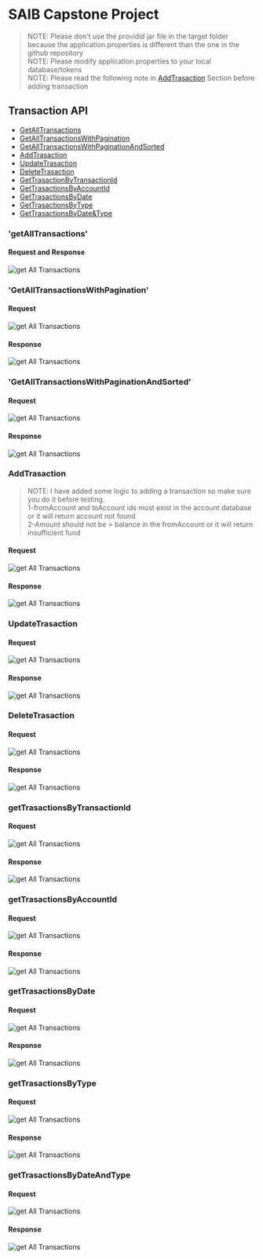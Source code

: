 # SAIB Capstone Project

>NOTE: Please don't use the providid jar file in the target folder because the application.properties is different than the one in the github repository</br>
>NOTE: Please modify application.properties to your local database/tokens</br>
>NOTE: Please read the following note in  [AddTrasaction](#addtrasaction) Section before adding transaction

## Transaction API
- [GetAllTransactions](#getalltransactions)
- [GetAllTransactionsWithPagination](#getalltransactionswithpagination)
- [GetAllTransactionsWithPaginationAndSorted](#getalltransactionswithpaginationandsorted)
- [AddTrasaction](#addtrasaction)
- [UpdateTrasaction](#updatetrasaction)
- [DeleteTrasaction](#deletetrasaction)
- [GetTrasactionByTransactionId](#gettrasactionsbytransactionid)
- [GetTrasactionsByAccountId](#gettrasactionsbyaccountid)
- [GetTrasactionsByDate](#gettrasactionsbydate)
- [GetTrasactionsByType](#gettrasactionsbytype)
- [GetTrasactionsByDate&Type](#gettrasactionsbydateandtype)

 

### 'getAllTransactions'

#### Request and Response

![get All Transactions](https://github.com/AbdulazizAlsaif/saib-capstone-project/blob/master/capstone/ScreenShots/getAllTransactions.png)

### 'GetAllTransactionsWithPagination'


#### Request

![get All Transactions](https://github.com/AbdulazizAlsaif/saib-capstone-project/blob/master/capstone/ScreenShots/getAllTransactionsPaginationReq.png)

#### Response

![get All Transactions](https://github.com/AbdulazizAlsaif/saib-capstone-project/blob/master/capstone/ScreenShots/getAllTransactionsPaginationRes.png)

### 'GetAllTransactionsWithPaginationAndSorted'

#### Request 

![get All Transactions](https://github.com/AbdulazizAlsaif/saib-capstone-project/blob/master/capstone/ScreenShots/getAllTransactionsPaginationAndSortedReq.png)

#### Response

![get All Transactions](https://github.com/AbdulazizAlsaif/saib-capstone-project/blob/master/capstone/ScreenShots/getAllTransactionsPaginationAndSortedRes.png)

### AddTrasaction

>NOTE: I have added some logic to adding a transaction so make sure you do it before testing.</br>
1-fromAccount and toAccount ids must exist in the account database or it will return account not found</br>
2-Amount should not be > balance in the fromAccount or it will return insufficient fund

#### Request

![get All Transactions](https://github.com/AbdulazizAlsaif/saib-capstone-project/blob/master/capstone/ScreenShots/addTransactionReq.png)

#### Response

![get All Transactions](https://github.com/AbdulazizAlsaif/saib-capstone-project/blob/master/capstone/ScreenShots/addTransactionRes.png)

### UpdateTrasaction 

#### Request

![get All Transactions](https://github.com/AbdulazizAlsaif/saib-capstone-project/blob/master/capstone/ScreenShots/updateTransactionReq.png)


#### Response

![get All Transactions](https://github.com/AbdulazizAlsaif/saib-capstone-project/blob/master/capstone/ScreenShots/updateTransactionRes.png)

### DeleteTrasaction

#### Request

![get All Transactions](https://github.com/AbdulazizAlsaif/saib-capstone-project/blob/master/capstone/ScreenShots/deleteTransactionReq.png)

#### Response

![get All Transactions](https://github.com/AbdulazizAlsaif/saib-capstone-project/blob/master/capstone/ScreenShots/deleteTransactionRes.png)

### getTrasactionsByTransactionId

#### Request

![get All Transactions](https://github.com/AbdulazizAlsaif/saib-capstone-project/blob/master/capstone/ScreenShots/getTransactionByTransactionIdReq.png)

#### Response

![get All Transactions](https://github.com/AbdulazizAlsaif/saib-capstone-project/blob/master/capstone/ScreenShots/getTransactionByTransactionIdRes.png)

### getTrasactionsByAccountId

#### Request

![get All Transactions](https://github.com/AbdulazizAlsaif/saib-capstone-project/blob/master/capstone/ScreenShots/getAllTransactionsByAccountIdReq.png)

#### Response

![get All Transactions](https://github.com/AbdulazizAlsaif/saib-capstone-project/blob/master/capstone/ScreenShots/getAllTransactionsByAccountIdRes.png)

### getTrasactionsByDate

#### Request

![get All Transactions](https://github.com/AbdulazizAlsaif/saib-capstone-project/blob/master/capstone/ScreenShots/getTransactionByDateReq.png)

#### Response


![get All Transactions](https://github.com/AbdulazizAlsaif/saib-capstone-project/blob/master/capstone/ScreenShots/getTransactionByDateRes.png)

### getTrasactionsByType


#### Request


![get All Transactions](https://github.com/AbdulazizAlsaif/saib-capstone-project/blob/master/capstone/ScreenShots/getTransactionByTypeReq.png)

#### Response

![get All Transactions](https://github.com/AbdulazizAlsaif/saib-capstone-project/blob/master/capstone/ScreenShots/getTransactionByTypeRes.png)


### getTrasactionsByDateAndType


#### Request

![get All Transactions](https://github.com/AbdulazizAlsaif/saib-capstone-project/blob/master/capstone/ScreenShots/getTransactionByDateAndTypeReq.png)


#### Response

![get All Transactions](https://github.com/AbdulazizAlsaif/saib-capstone-project/blob/master/capstone/ScreenShots/getTransactionByDateAndTypeRes.png)







